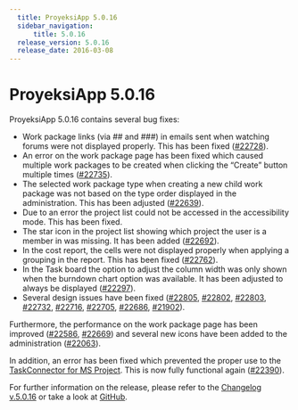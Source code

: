 ```yaml
---
  title: ProyeksiApp 5.0.16
  sidebar_navigation:
      title: 5.0.16
  release_version: 5.0.16
  release_date: 2016-03-08
---
```



# ProyeksiApp 5.0.16

ProyeksiApp 5.0.16 contains several bug
    fixes:

  - <span class="explanatory-dictionary-highlight" data-definition="explanatory-dictionary-definition-7">Work
    package</span> links (via \#\# and \#\#\#) in emails sent when
    watching forums were not displayed properly. This has been fixed
    ([\#22728](https://community.proyeksi.id/work_packages/22728/activity)).
  - An error on the work package page has been fixed which caused
    multiple work packages to be created when clicking the “Create”
    button multiple times
    ([\#22735](https://community.proyeksi.id/work_packages/22735/activity)).
  - The selected work package type when creating a new child work
    package was not based on the type order displayed in the
    administration. This has been adjusted
    ([\#22639](https://community.proyeksi.id/work_packages/22639/activity)).
  - Due to an error the project list could not be accessed in the
    accessibility mode. This has been fixed.
  - The star icon in the project list showing which project the user is
    a member in was missing. It has been added
    ([\#22692](https://community.proyeksi.id/work_packages/22692/activity)).
  - In the cost report, the cells were not displayed properly when
    applying a grouping in the report. This has been fixed
    ([\#22762](https://community.proyeksi.id/work_packages/22762/activity)).
  - In the Task board the option to adjust the column width was only
    shown when the burndown chart option was available. It has been
    adjusted to always be displayed
    ([\#22297](https://community.proyeksi.id/work_packages/22297/activity)).
  - Several design issues have been fixed
    ([\#22805](https://community.proyeksi.id/work_packages/22805/activity),
    [\#22802](https://community.proyeksi.id/work_packages/22802/activity),
    [\#22803](https://community.proyeksi.id/work_packages/22803/activity),
    [\#22732](https://community.proyeksi.id/work_packages/22732/activity),
    [\#22716](https://community.proyeksi.id/work_packages/22716/activity),
    [\#22705](https://community.proyeksi.id/work_packages/22705/activity),
    [\#22686](https://community.proyeksi.id/work_packages/22686/activity),
    [\#21902](https://community.proyeksi.id/work_packages/21902/activity)).

Furthermore, the performance on the work package page has been improved
([\#22586](https://community.proyeksi.id/work_packages/22586/activity),
[\#22669](https://community.proyeksi.id/work_packages/22669/activity))
and several new icons have been added to the administration
([\#22063](https://community.proyeksi.id/work_packages/22063/activity)).

In addition, an error has been fixed which prevented the proper use to
the [TaskConnector for MS
Project](https://community.proyeksi.id/projects/task-connector).
This is now fully functional again
([\#22390](https://community.proyeksi.id/work_packages/22390/activity)).

For further information on the release, please refer to the [Changelog
v.5.0.16](https://community.proyeksi.id/versions/804) or take a look
at [GitHub](https://github.com/opf/proyeksiapp/tree/v5.0.16).


